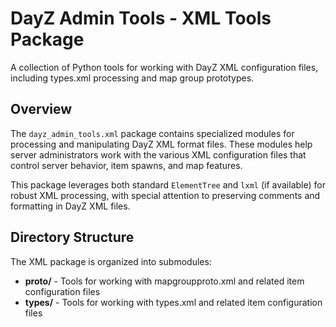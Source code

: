 # DayZ Admin Tools - XML Tools Package

A collection of Python tools for working with DayZ XML configuration files, including types.xml processing and map group prototypes.

## Overview

The `dayz_admin_tools.xml` package contains specialized modules for processing and manipulating DayZ XML format files. These modules help server administrators work with the various XML configuration files that control server behavior, item spawns, and map features.

This package leverages both standard `ElementTree` and `lxml` (if available) for robust XML processing, with special attention to preserving comments and formatting in DayZ XML files.

## Directory Structure

The XML package is organized into submodules:

- **proto/** - Tools for working with mapgroupproto.xml and related item configuration files
- **types/** - Tools for working with types.xml and related item configuration files